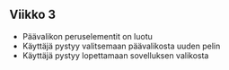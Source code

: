 ## Viikko 3

- Päävalikon peruselementit on luotu
- Käyttäjä pystyy valitsemaan päävalikosta uuden pelin
- Käyttäjä pystyy lopettamaan sovelluksen valikosta
